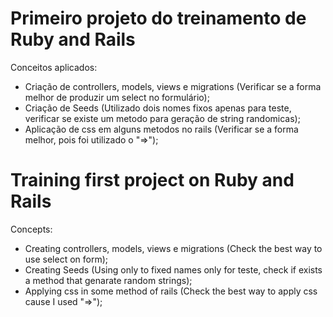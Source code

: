 # Primeiro projeto do treinamento de Ruby and Rails

Conceitos aplicados:

  - Criação de controllers, models, views e migrations (Verificar se a forma melhor de produzir um select no formulário);
  - Criação de Seeds (Utilizado dois nomes fixos apenas para teste, verificar se existe um metodo para geração de string randomicas);
  - Aplicação de css em alguns metodos no rails (Verificar se a forma melhor, pois foi utilizado o "=>");


# Training first project on Ruby and Rails

Concepts:

  - Creating controllers, models, views e migrations (Check the best way to use select on form);
  - Creating Seeds (Using only to fixed names only for teste, check if exists a method that genarate random strings);
  - Applying css in some method of rails (Check the best way to apply css cause I used "=>");
